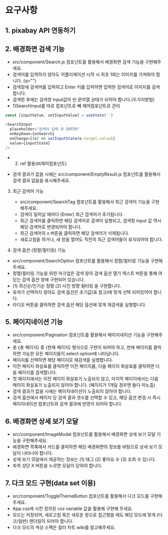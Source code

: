 # 요구사항

## 1. pixabay API 연동하기

## 2. 배경화면 검색 기능

- src/component/Search.js 컴포넌트를 활용해서 배경화면 검색 기능을 구현해주세요.
- 검색어를 입력하지 않아도 어플리케이션 시작 시 최초 1회는 이미지를 가져와야 합니다. (q="")
- 검색창에 검색어를 입력하고 Enter 키를 입력하면 입력한 검색어로 이미지를 검색합니다.
- 검색한 후에는 검색창 input값이 빈 문자열 상태가 되어야 합니다.(두가지방법)
- 1)SearchInput를 따로 컴포넌트로 빼 제어컴포넌트로 관리

```js
const [inputValue, setInputValue] = useState('')

<SearchInput
  placeholder="검색어 입력 후 ENTER"
  onKeyDown={onSearch}
  onChange={(e) => setInputState(e.target.value)}
  value={inputState}
/>
```

- 2. ref 활용(비제어컴포넌트)

- 검색 결과가 없을 시에는 src/component/EmptyResult.js 컴포넌트를 활용해서 검색 결과 없음을 표시해주세요.

3. 최근 검색어 기능

   - src/component/SearchTag 컴포넌트를 활용해서 최근 검색어 기능을 구현해주세요.
   - 검색이 일어날 때마다 (Enter) 최근 검색어가 추가됩니다.
   - 최근 검색어를 클릭하면 해당 검색어로 검색이 실행되고, 검색창 input 값 역시 해당 검색어로 변경되어야 합니다.
   - 최근 검색어의 x 버튼을 클릭하면 해당 검색어가 삭제됩니다.
   - 새로고침을 하거나, 새 창을 열어도 직전의 최근 검색어들이 유지되어야 합니다.

4. 검색 옵션 (정렬/필터링) 기능

- src/component/SearchOption 컴포넌트를 활용해서 정렬/필터링 기능을 구현해주세요.
- 정렬/필터링 기능을 위한 마크업은 검색 창의 검색 옵션 열기 텍스트 버튼을 통해 여닫는 검색 옵션 창에 구현되어 있습니다.
- (1) 최신순/인기순 정렬 (2) 사진 방향 필터링 을 구현합니다.
- 유저가 선택하지 않아도 검색 옵션은 초기값(표 참고)에 맞게 선택 되어있어야 합니다.
- 라디오 버튼을 클릭하면 검색 옵션 해당 옵션에 맞게 재검색을 실행합니다.

## 5. 페이지네이션 기능

- src/component/Pagination 컴포넌트를 활용해서 페이지네이션 기능을 구현해주세요.
- 총 {총 페이지} 중 {현재 페이지} 형식으로 구현이 되어야 하고, 현재 페이지를 클릭하면 가능한 모든 페이지들이 select option에 나타납니다.
- 페이지를 선택하면 해당 페이지로 재검색을 실행합니다.
- 이전 페이지 화살표를 클릭하면 이전 페이지를, 다음 페이지 화살표를 클릭하면 다음 페이지를 검색합니다.
- 첫 페이지에서는 이전 페이지 화살표가 노출되지 않고, 마지막 페이지에서는 다음 페이지 화살표가 노출되지 않아야 합니다. (페이지가 1개일 경우엔 둘다 미노출)
- 검색 결과가 없을 시에는 페이지네이션이 노출되지 않아야 합니다.
- 검색 옵션에서 페이지 당 검색 결과 갯수를 선택할 수 있고, 해당 옵션 변경 시 즉시 페이지네이션 컴포넌트와 검색 결과에 반영이 되어야 합니다.

## 6. 배경화면 상세 보기 모달

- src/component/ImageModal 컴포넌트를 활용해서 배경화면 상세 보기 모달 기능을 구현해주세요.
- 배경화면 목록에서 카드를 클릭하면 해당 배경화면의 정보를 바탕으로 상세 보기 모달이 나타나야 합니다.
- 상세 보기 모달에서 제공하는 정보는 (1) 태그 (2) 좋아요 수 (3) 조회 수 입니다.
- 좌측 상단 X 버튼을 누르면 모달이 닫혀야 합니다.

## 7. 다크 모드 구현(data set 이용)

- src/component/ToggleThemeButton 컴포넌트를 활용해서 다크 모드를 구현해주세요.
- App.css에 사전 정의된 css variable 값을 활용해 구현해 주세요.
- 모드는 저장되어, 새로고침 혹은 새로운 창으로 접근했을 때도 해당 모드에 맞게 (다크/일반) 렌더링이 되어야 합니다.
- 다크 모드의 색상 스펙은 컬러 차트 wiki를 참고해주세요.
